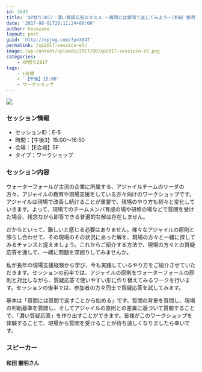 ```yaml
---
id: 3847
title: 'XP祭り2017：濃い質疑応答のススメ ～質問には質問で返してみよう～(和田 憲明さん)'
date: '2017-08-01T20:11:24+00:00'
author: hosozawa
layout: post
guid: 'http://xpjug.com/?p=3847'
permalink: /xp2017-session-e5/
image: /wp-content/uploads/2017/08/xp2017-sessioin-e5.png
categories:
    - XP祭り2017
tags:
    - E会場
    - '【午後】15:00'
    - ワークショップ
---
```


![](http://xpjug.com/wp-content/uploads/2017/08/xp2017-sessioin-e5.png)

### セッション情報

- セッションID：E-5
- 時間：【午後3】15:00～16:50
- 会場：【E会場】5F
- タイプ：ワークショップ

### セッション内容

ウォーターフォールが主流の企業に所属する、アジャイルチームのリーダの方々、アジャイルの教育や現場支援をしている方々向けのワークショップです。アジャイルは現場で改善し続けることが重要で、現場のやり方も刻々と変化していきます。よって、現場でのチームメンバ育成の場や研修の場などで質問を受けた場合、残念ながら即答できる普遍的な解は存在しません。

だからといって、難しいと感じる必要はありません。様々なアジャイルの原則と照らし合わせて、その現場のその状況にあった解を、現場の方々と一緒に探してみるチャンスと捉えましょう。これからご紹介する方法で、現場の方々との質疑応答を通して、一緒に問題を深掘りしてみませんか。

私が長年の現場支援経験から学び、今も実践しているやり方をご紹介させていただきます。セッションの前半では、アジャイルの原則をウォーターフォールの原則と対比しながら、質疑応答で使いやすい形に作り替えてみるワークを行います。セッションの後半では、参加者の方々同士で質疑応答を試してみます。

基本は「質問には質問で返すことから始める」です。質問の背景を質問し、現場の判断基準を質問し、そしてアジャイルの原則との差異に基づいて質問することで、「濃い質疑応答」を作り出すことができます。皆様がこのワークショップを体験することで、現場から質問を受けることが待ち遠しくなりましたら幸いです。

### スピーカー

#### 和田 憲明さん